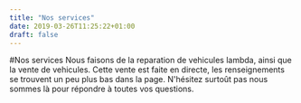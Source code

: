 ```yaml
---
title: "Nos services"
date: 2019-03-26T11:25:22+01:00
draft: false
---
```


#Nos services 
Nous faisons de la reparation de vehicules lambda, ainsi que la vente de vehicules.
Cette vente est faite en directe, les renseignements se trouvent un peu plus bas dans la page.
N'hésitez surtoût pas nous sommes là pour répondre à toutes vos questions.